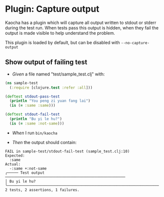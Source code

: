 # Plugin: Capture output

Kaocha has a plugin which will capture all output written to stdout or stderr
  during the test run. When tests pass this output is hidden, when they fail the
  output is made visible to help understand the problem.

  This plugin is loaded by default, but can be disabled with `--no-capture-output`

## Show output of failing test

- <em>Given </em> a file named "test/sample_test.clj" with:

``` clojure
(ns sample-test
  (:require [clojure.test :refer :all]))

(deftest stdout-pass-test
  (println "You peng zi yuan fang lai")
  (is (= :same :same)))

(deftest stdout-fail-test
  (println "Bu yi le hu?")
  (is (= :same :not-same)))
```


- <em>When </em> I run `bin/kaocha`

- <em>Then </em> the output should contain:

``` nil
FAIL in sample-test/stdout-fail-test (sample_test.clj:10)
Expected:
  :same
Actual:
  -:same +:not-same
╭───── Test output ───────────────────────────────────────────────────────
│ Bu yi le hu?
╰─────────────────────────────────────────────────────────────────────────
2 tests, 2 assertions, 1 failures.
```



